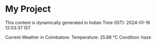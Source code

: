 # My Project

This content is dynamically generated in Indian Time (IST): 2024-01-16 12:03:37 IST


Current Weather in Coimbatore:
Temperature: 25.88 °C
Condition: haze

